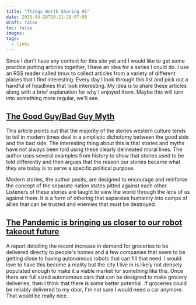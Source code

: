 ```yaml
---
title: "Things Worth Sharing #1"
date: 2020-04-26T10:21:28-07:00
draft: false
toc: false
images:
tags:
  - links
---
```


Since I don't have any content for this site yet and I would like to get some
practice putting articles together, I have an idea for a series I could do. I
use an RSS reader called tmux to collect articles from a variety of different
places that I find interesting. Every day I look through this list and pick out
a handful of headlines that look interesting. My idea is to share these
articles along with a brief explanation for why I enjoyed them. Maybe this will
turn into something more regular, we'll see.

## [The Good Guy/Bad Guy Myth](https://getpocket.com/explore/item/the-good-guy-bad-guy-myth?utm_source=pocket-newtab)

This article points out that the majority of the stories western culture tends
to tell in modern times deal in a simplistic dichotomy between the good side
and the bad side. The interesting thing about this is that stories and myths
have not always been told using these clearly delineated moral lines. The
author uses several examples from history to show that stories used to be told
differently and then argues that the reason our stories became what they are
today is to serve a specific political purpose.

Modern stories, the author posits, are designed to encourage and reinforce the
concept of the separate nation states pitted against each other. Listeners of
these stories are taught to view the world through the lens of us against them.
It is a form of othering that separates humanity into camps of allies that can
be trusted and enemies that must be destroyed.

## [The Pandemic is bringing us closer to our robot takeout future](https://arstechnica.com/tech-policy/2020/04/the-pandemic-is-bringing-us-closer-to-our-robot-takeout-future/)

A report detailing the recent increase in demand for groceries to be delivered
directly to people's homes and a few companies that seem to be getting close to
having autonomous robots that can fill that need. I would love to have this
become a reality but the city I live in is likely not densely populated enough
to make it a viable market for something like this. Once there are full sized
autonomous cars that can be designed to make grocery deliveries, then I think
that there is some better potential. If groceries could be reliably delivered
to my door, I'm not sure I would need a car anymore. That would be really nice.
